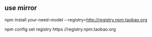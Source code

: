 ## use mirror
npm install your-need-model --registry=http://registry.npm.taobao.org

npm config set registry https //registry.npm.taobao.org